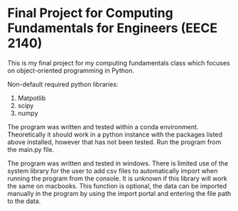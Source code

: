 
# Final Project for Computing Fundamentals for Engineers (EECE 2140)

This is my final project for my computing fundamentals class which focuses on
object-oriented programming in Python.

Non-default required python libraries:
1. Matpotlib
2. scipy
3. numpy

The program was written and tested within a conda environment.
Theoretically it should work in a python instance with the packages listed above installed,
however that has not been tested. Run the program from the main.py file. 

The program was written and tested in windows. There is limited use of the system library 
for the user to add csv files to automatically import when running the program from the console.
It is unknown if this library will work the same on macbooks. This function is optional, the data
can be imported manually in the program by using the import portal and entering the file path to 
the data. 